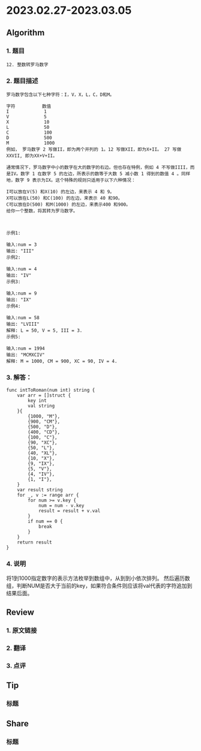 # 2023.02.27-2023.03.05

## Algorithm
### 1. 题目
```
12. 整数转罗马数字
```
### 2. 题目描述
```
罗马数字包含以下七种字符：I，V，X，L，C，D和M。

字符          数值
I             1
V             5
X             10
L             50
C             100
D             500
M             1000
例如， 罗马数字 2 写做II，即为两个并列的 1。12 写做XII，即为X+II。 27 写做XXVII, 即为XX+V+II。

通常情况下，罗马数字中小的数字在大的数字的右边。但也存在特例，例如 4 不写做IIII，而是IV。数字 1 在数字 5 的左边，所表示的数等于大数 5 减小数 1 得到的数值 4 。同样地，数字 9 表示为IX。这个特殊的规则只适用于以下六种情况：

I可以放在V(5) 和X(10) 的左边，来表示 4 和 9。
X可以放在L(50) 和C(100) 的左边，来表示 40 和90。
C可以放在D(500) 和M(1000) 的左边，来表示400 和900。
给你一个整数，将其转为罗马数字。



示例1:

输入:num = 3
输出: "III"
示例2:

输入:num = 4
输出: "IV"
示例3:

输入:num = 9
输出: "IX"
示例4:

输入:num = 58
输出: "LVIII"
解释: L = 50, V = 5, III = 3.
示例5:

输入:num = 1994
输出: "MCMXCIV"
解释: M = 1000, CM = 900, XC = 90, IV = 4.
```

### 3. 解答：
```
func intToRoman(num int) string {
	var arr = []struct {
		key int
		val string
	}{
		{1000, "M"},
		{900, "CM"},
		{500, "D"},
		{400, "CD"},
		{100, "C"},
		{90, "XC"},
		{50, "L"},
		{40, "XL"},
		{10, "X"},
		{9, "IX"},
		{5, "V"},
		{4, "IV"},
		{1, "I"},
	}
	var result string
	for _, v := range arr {
		for num >= v.key {
			num = num - v.key
			result = result + v.val
		}
		if num == 0 {
			break
		}
	}
	return result
}
```
### 4. 说明
将1到1000指定数字的表示方法枚举到数组中，从到到小依次排列。
然后遍历数组，判断NUM是否大于当前的key，如果符合条件则应该将val代表的字符追加到结果后面。

## Review
### 1. 原文链接


### 2. 翻译


### 3. 点评


## Tip
### 标题


## Share
### 标题
